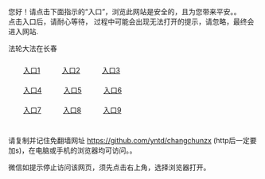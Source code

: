您好！请点击下面指示的“入口”，浏览此网站是安全的，且为您带来平安。。 <br/>
点击入口后，请耐心等待， 过程中可能会出现无法打开的提示，请忽略，最终会进入网站. </br>

法轮大法在长春<br/>
<div style="padding:10px"><a style="margin:20px" target="_blank" href="https://dys83k89o1jim.cloudfront.net/2Qpsp?mvkufafv" id="ccLink1" rel="nofollow">入口1</a> <a target="_blank" style="margin:20px" href="https://d3utjh6l7q7966.cloudfront.net/2Qpsp?upzgals" id="ccLink2" rel="nofollow">入口2</a> <a style="margin:20px" target="_blank" href="https://d1xc94hohsno3a.cloudfront.net/2Qpsp?rterm" id="ccLink3" rel="nofollow">入口3</a></div>

<div style="padding:10px" ><a style="margin:20px" target="_blank" href="https://dys83k89o1jim.cloudfront.net/2Qpsp?mvkufafv" id="ccLink4" rel="nofollow">入口4</a> <a style="margin:20px" href="https://d3utjh6l7q7966.cloudfront.net/2Qpsp?upzgals" target="_blank" id="ccLink5" rel="nofollow">入口5</a> <a style="margin:20px" href="https://d1xc94hohsno3a.cloudfront.net/2Qpsp?rterm" target="_blank" id="ccLink6" rel="nofollow">入口6</a></div>

<div style="padding:10px"><a style="margin:20px" target="_blank" href="https://dys83k89o1jim.cloudfront.net/2Qpsp?mvkufafv" id="ccLink7" rel="nofollow">入口7</a> <a style="margin:20px" href="https://d3utjh6l7q7966.cloudfront.net/2Qpsp?upzgals" target="_blank" id="ccLink8" rel="nofollow">入口8</a> <a style="margin:20px" target="_blank" href="https://d1xc94hohsno3a.cloudfront.net/2Qpsp?rterm" id="ccLink9" rel="nofollow">入口9</a></div>

<br/>



请复制并记住免翻墙网址 https://github.com/yntd/changchunzx (http后一定要加s)，在电脑或手机的浏览器均可访问。。<br/>

微信如提示停止访问该网页，须先点击右上角，选择浏览器打开。
